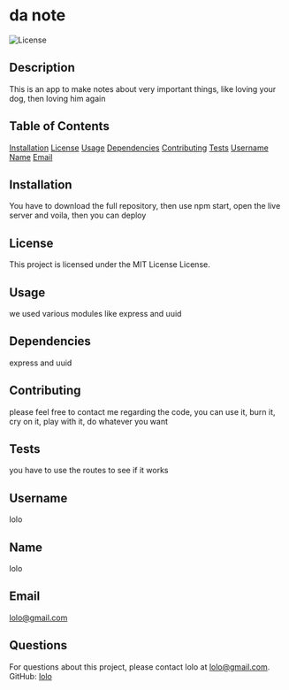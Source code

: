 # da note

![License](https://img.shields.io/badge/License-MIT%20License-blue.svg)

## Description
This is an app to make notes about very important things, like loving your dog, then loving him again

## Table of Contents

[Installation](#installation) [License](#license)
[Usage](#usage)
[Dependencies](#dependencies)
[Contributing](#contributing)
[Tests](#tests)
[Username](#username)
[Name](#name)
[Email](#email)

## Installation
You have to download the full repository, then use npm start, open the live server and voila, then you can deploy

## License
This project is licensed under the MIT License License.

## Usage
we used various modules like express and uuid

## Dependencies
express and uuid

## Contributing
please feel free to contact me regarding the code, you can use it, burn it, cry on it, play with it, do whatever you want

## Tests
you have to use the routes to see if it works

## Username
lolo

## Name
lolo

## Email
lolo@gmail.com

## Questions
For questions about this project, please contact lolo at lolo@gmail.com. GitHub: [lolo](https://github.com/lolo)
